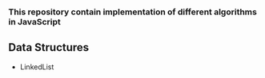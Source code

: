 ### This repository contain implementation of different algorithms in JavaScript 

Data Structures
---

* LinkedList